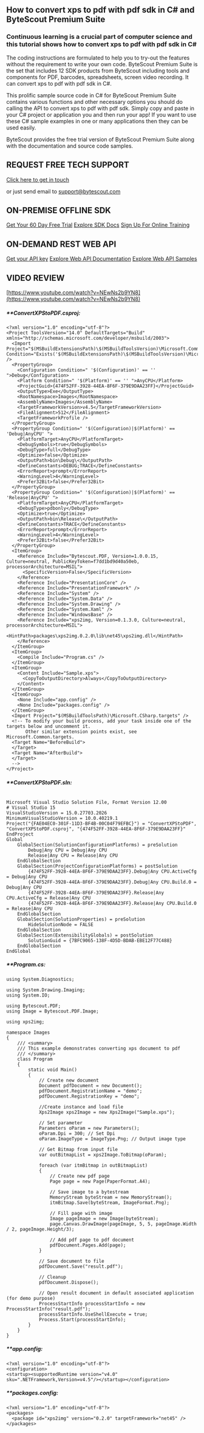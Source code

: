 ## How to convert xps to pdf with pdf sdk in C# and ByteScout Premium Suite

### Continuous learning is a crucial part of computer science and this tutorial shows how to convert xps to pdf with pdf sdk in C#

The coding instructions are formulated to help you to try-out the features without the requirement to write your own code. ByteScout Premium Suite is the set that includes 12 SDK products from ByteScout including tools and components for PDF, barcodes, spreadsheets, screen video recording. It can convert xps to pdf with pdf sdk in C#.

This prolific sample source code in C# for ByteScout Premium Suite contains various functions and other necessary options you should do calling the API to convert xps to pdf with pdf sdk.  Simply copy and paste in your C# project or application you and then run your app! If you want to use these C# sample examples in one or many applications then they can be used easily.

ByteScout provides the free trial version of ByteScout Premium Suite along with the documentation and source code samples.

## REQUEST FREE TECH SUPPORT

[Click here to get in touch](https://bytescout.zendesk.com/hc/en-us/requests/new?subject=ByteScout%20Premium%20Suite%20Question)

or just send email to [support@bytescout.com](mailto:support@bytescout.com?subject=ByteScout%20Premium%20Suite%20Question) 

## ON-PREMISE OFFLINE SDK 

[Get Your 60 Day Free Trial](https://bytescout.com/download/web-installer?utm_source=github-readme)
[Explore SDK Docs](https://bytescout.com/documentation/index.html?utm_source=github-readme)
[Sign Up For Online Training](https://academy.bytescout.com/)


## ON-DEMAND REST WEB API

[Get your API key](https://pdf.co/documentation/api?utm_source=github-readme)
[Explore Web API Documentation](https://pdf.co/documentation/api?utm_source=github-readme)
[Explore Web API Samples](https://github.com/bytescout/ByteScout-SDK-SourceCode/tree/master/PDF.co%20Web%20API)

## VIDEO REVIEW

[https://www.youtube.com/watch?v=NEwNs2b9YN8](https://www.youtube.com/watch?v=NEwNs2b9YN8)




<!-- code block begin -->

##### ****ConvertXPStoPDF.csproj:**
    
```
<?xml version="1.0" encoding="utf-8"?>
<Project ToolsVersion="14.0" DefaultTargets="Build" xmlns="http://schemas.microsoft.com/developer/msbuild/2003">
  <Import Project="$(MSBuildExtensionsPath)\$(MSBuildToolsVersion)\Microsoft.Common.props" Condition="Exists('$(MSBuildExtensionsPath)\$(MSBuildToolsVersion)\Microsoft.Common.props')" />
  <PropertyGroup>
    <Configuration Condition=" '$(Configuration)' == '' ">Debug</Configuration>
    <Platform Condition=" '$(Platform)' == '' ">AnyCPU</Platform>
    <ProjectGuid>{474F52FF-3928-44EA-8F6F-379E9DAA23FF}</ProjectGuid>
    <OutputType>Exe</OutputType>
    <RootNamespace>Images</RootNamespace>
    <AssemblyName>Images</AssemblyName>
    <TargetFrameworkVersion>v4.5</TargetFrameworkVersion>
    <FileAlignment>512</FileAlignment>
    <TargetFrameworkProfile />
  </PropertyGroup>
  <PropertyGroup Condition=" '$(Configuration)|$(Platform)' == 'Debug|AnyCPU' ">
    <PlatformTarget>AnyCPU</PlatformTarget>
    <DebugSymbols>true</DebugSymbols>
    <DebugType>full</DebugType>
    <Optimize>false</Optimize>
    <OutputPath>bin\Debug\</OutputPath>
    <DefineConstants>DEBUG;TRACE</DefineConstants>
    <ErrorReport>prompt</ErrorReport>
    <WarningLevel>4</WarningLevel>
    <Prefer32Bit>false</Prefer32Bit>
  </PropertyGroup>
  <PropertyGroup Condition=" '$(Configuration)|$(Platform)' == 'Release|AnyCPU' ">
    <PlatformTarget>AnyCPU</PlatformTarget>
    <DebugType>pdbonly</DebugType>
    <Optimize>true</Optimize>
    <OutputPath>bin\Release\</OutputPath>
    <DefineConstants>TRACE</DefineConstants>
    <ErrorReport>prompt</ErrorReport>
    <WarningLevel>4</WarningLevel>
    <Prefer32Bit>false</Prefer32Bit>
  </PropertyGroup>
  <ItemGroup>
    <Reference Include="Bytescout.PDF, Version=1.0.0.15, Culture=neutral, PublicKeyToken=f7dd1bd9d40a50eb, processorArchitecture=MSIL">
      <SpecificVersion>False</SpecificVersion>
    </Reference>
    <Reference Include="PresentationCore" />
    <Reference Include="PresentationFramework" />
    <Reference Include="System" />
    <Reference Include="System.Data" />
    <Reference Include="System.Drawing" />
    <Reference Include="System.Xaml" />
    <Reference Include="WindowsBase" />
    <Reference Include="xps2img, Version=0.1.3.0, Culture=neutral, processorArchitecture=MSIL">
      <HintPath>packages\xps2img.0.2.0\lib\net45\xps2img.dll</HintPath>
    </Reference>
  </ItemGroup>
  <ItemGroup>
    <Compile Include="Program.cs" />
  </ItemGroup>
  <ItemGroup>
    <Content Include="Sample.xps">
      <CopyToOutputDirectory>Always</CopyToOutputDirectory>
    </Content>
  </ItemGroup>
  <ItemGroup>
    <None Include="app.config" />
    <None Include="packages.config" />
  </ItemGroup>
  <Import Project="$(MSBuildToolsPath)\Microsoft.CSharp.targets" />
  <!-- To modify your build process, add your task inside one of the targets below and uncomment it. 
       Other similar extension points exist, see Microsoft.Common.targets.
  <Target Name="BeforeBuild">
  </Target>
  <Target Name="AfterBuild">
  </Target>
  -->
</Project>
```

<!-- code block end -->    

<!-- code block begin -->

##### ****ConvertXPStoPDF.sln:**
    
```

Microsoft Visual Studio Solution File, Format Version 12.00
# Visual Studio 15
VisualStudioVersion = 15.0.27703.2026
MinimumVisualStudioVersion = 10.0.40219.1
Project("{FAE04EC0-301F-11D3-BF4B-00C04F79EFBC}") = "ConvertXPStoPDF", "ConvertXPStoPDF.csproj", "{474F52FF-3928-44EA-8F6F-379E9DAA23FF}"
EndProject
Global
	GlobalSection(SolutionConfigurationPlatforms) = preSolution
		Debug|Any CPU = Debug|Any CPU
		Release|Any CPU = Release|Any CPU
	EndGlobalSection
	GlobalSection(ProjectConfigurationPlatforms) = postSolution
		{474F52FF-3928-44EA-8F6F-379E9DAA23FF}.Debug|Any CPU.ActiveCfg = Debug|Any CPU
		{474F52FF-3928-44EA-8F6F-379E9DAA23FF}.Debug|Any CPU.Build.0 = Debug|Any CPU
		{474F52FF-3928-44EA-8F6F-379E9DAA23FF}.Release|Any CPU.ActiveCfg = Release|Any CPU
		{474F52FF-3928-44EA-8F6F-379E9DAA23FF}.Release|Any CPU.Build.0 = Release|Any CPU
	EndGlobalSection
	GlobalSection(SolutionProperties) = preSolution
		HideSolutionNode = FALSE
	EndGlobalSection
	GlobalSection(ExtensibilityGlobals) = postSolution
		SolutionGuid = {7BFC9065-138F-4D5D-BDAB-EBE12F77C488}
	EndGlobalSection
EndGlobal

```

<!-- code block end -->    

<!-- code block begin -->

##### ****Program.cs:**
    
```
using System.Diagnostics;

using System.Drawing.Imaging;
using System.IO;

using Bytescout.PDF;
using Image = Bytescout.PDF.Image;

using xps2img;

namespace Images
{
    /// <summary>
    /// This example demonstrates converting xps document to pdf
    /// </summary>
    class Program
    {
        static void Main()
        {
            // Create new document
            Document pdfDocument = new Document();
            pdfDocument.RegistrationName = "demo";
            pdfDocument.RegistrationKey = "demo";

            //Create instance and load file
            Xps2Image xps2Image = new Xps2Image("Sample.xps");

            // Set parameter
            Parameters oParam = new Parameters();
            oParam.Dpi = 300; // Set Dpi
            oParam.ImageType = ImageType.Png; // Output image type

            // Get Bitmap from input file
            var outBitmapList = xps2Image.ToBitmap(oParam);

            foreach (var itmBitmap in outBitmapList)
            {
                // Create new pdf page
                Page page = new Page(PaperFormat.A4);

                // Save image to a bytestream
                MemoryStream byteStream = new MemoryStream();
                itmBitmap.Save(byteStream, ImageFormat.Png);

                // Fill page with image
                Image pageImage = new Image(byteStream);
                page.Canvas.DrawImage(pageImage, 5, 5, pageImage.Width / 2, pageImage.Height/3);

                // Add pdf page to pdf document
                pdfDocument.Pages.Add(page);
            }

            // Save document to file
            pdfDocument.Save("result.pdf");

            // Cleanup 
            pdfDocument.Dispose();

            // Open result document in default associated application (for demo purpose)
            ProcessStartInfo processStartInfo = new ProcessStartInfo("result.pdf");
            processStartInfo.UseShellExecute = true;
            Process.Start(processStartInfo);
        }
    }
}

```

<!-- code block end -->    

<!-- code block begin -->

##### ****app.config:**
    
```
<?xml version="1.0" encoding="utf-8"?>
<configuration>
<startup><supportedRuntime version="v4.0" sku=".NETFramework,Version=v4.5"/></startup></configuration>

```

<!-- code block end -->    

<!-- code block begin -->

##### ****packages.config:**
    
```
<?xml version="1.0" encoding="utf-8"?>
<packages>
  <package id="xps2img" version="0.2.0" targetFramework="net45" />
</packages>
```

<!-- code block end -->